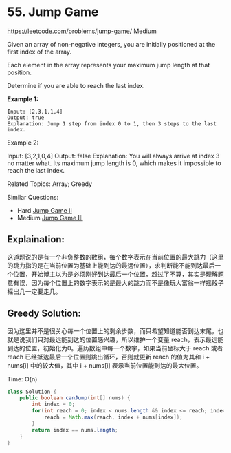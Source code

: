 # 55. Jump Game
<https://leetcode.com/problems/jump-game/>
Medium

Given an array of non-negative integers, you are initially positioned at the first index of the array.

Each element in the array represents your maximum jump length at that position.

Determine if you are able to reach the last index.

**Example 1:**

    Input: [2,3,1,1,4]
    Output: true
    Explanation: Jump 1 step from index 0 to 1, then 3 steps to the last index.

    
Example 2:

Input: [3,2,1,0,4]
Output: false
Explanation: You will always arrive at index 3 no matter what. Its maximum
             jump length is 0, which makes it impossible to reach the last index.

Related Topics: Array; Greedy

Similar Questions: 
* Hard [Jump Game II](https://leetcode.com/problems/jump-game-ii/) 
* Medium [Jump Game III](https://leetcode.com/problems/jump-game-iii/)

## Explaination: 
这道题说的是有一个非负整数的数组，每个数字表示在当前位置的最大跳力（这里的跳力指的是在当前位置为基础上能到达的最远位置），求判断能不能到达最后一个位置，开始博主以为是必须刚好到达最后一个位置，超过了不算，其实是理解题意有误，因为每个位置上的数字表示的是最大的跳力而不是像玩大富翁一样摇骰子摇出几一定要走几。

## Greedy Solution: 
因为这里并不是很关心每一个位置上的剩余步数，而只希望知道能否到达末尾，也就是说我们只对最远能到达的位置感兴趣，所以维护一个变量 reach，表示最远能到达的位置，初始化为0。遍历数组中每一个数字，如果当前坐标大于 reach 或者 reach 已经抵达最后一个位置则跳出循环，否则就更新 reach 的值为其和 i + nums[i] 中的较大值，其中 i + nums[i] 表示当前位置能到达的最大位置。

Time: O(n)

```java
class Solution {
    public boolean canJump(int[] nums) {
        int index = 0;
        for(int reach = 0; index < nums.length && index <= reach; index++){
            reach = Math.max(reach, index + nums[index]);
        }
        return index == nums.length;
    }
}
```